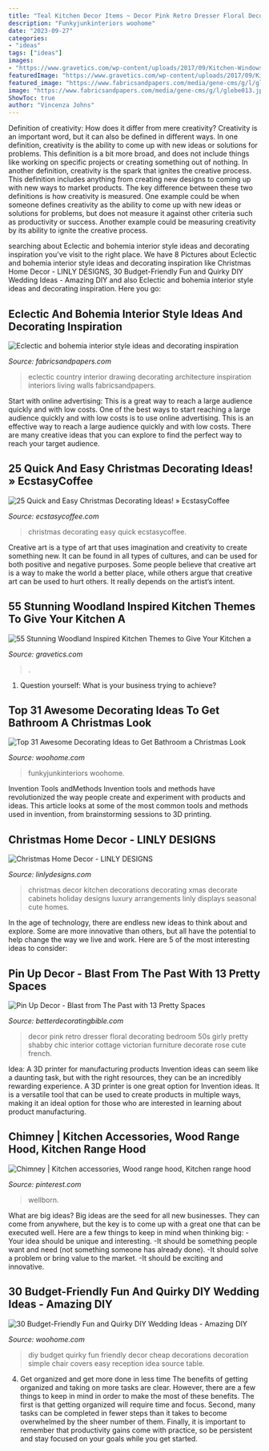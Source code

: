 ```yaml
---
title: "Teal Kitchen Decor Items ~ Decor Pink Retro Dresser Floral Decorating Bedroom 50s Girly Pretty Shabby Chic Interior Cottage Victorian Furniture Decorate Rose Cute French"
description: "Funkyjunkinteriors woohome"
date: "2023-09-27"
categories:
- "ideas"
tags: ["ideas"]
images:
- "https://www.gravetics.com/wp-content/uploads/2017/09/Kitchen-Windows-Flush-With-Counter.jpg"
featuredImage: "https://www.gravetics.com/wp-content/uploads/2017/09/Kitchen-Windows-Flush-With-Counter.jpg"
featured_image: "https://www.fabricsandpapers.com/media/gene-cms/g/l/glebe013.jpg"
image: "https://www.fabricsandpapers.com/media/gene-cms/g/l/glebe013.jpg"
ShowToc: true
author: "Vincenza Johns"
---
```



Definition of creativity: How does it differ from mere creativity?
Creativity is an important word, but it can also be defined in different ways. In one definition, creativity is the ability to come up with new ideas or solutions for problems. This definition is a bit more broad, and does not include things like working on specific projects or creating something out of nothing. In another definition, creativity is the spark that ignites the creative process. This definition includes anything from creating new designs to coming up with new ways to market products. The key difference between these two definitions is how creativity is measured. One example could be when someone defines creativity as the ability to come up with new ideas or solutions for problems, but does not measure it against other criteria such as productivity or success. Another example could be measuring creativity by its ability to ignite the creative process.

	

		
searching about Eclectic and bohemia interior style ideas and decorating inspiration you've visit to the right place. We have 8 Pictures about Eclectic and bohemia interior style ideas and decorating inspiration like Christmas Home Decor - LINLY DESIGNS, 30 Budget-Friendly Fun and Quirky DIY Wedding Ideas - Amazing DIY and also Eclectic and bohemia interior style ideas and decorating inspiration. Here you go:
		
    
## Eclectic And Bohemia Interior Style Ideas And Decorating Inspiration

<img loading=lazy src="https://www.fabricsandpapers.com/media/gene-cms/g/l/glebe013.jpg" onerror="this.onerror=null;this.src='https://tse1.mm.bing.net/th?id=OIP.-UocFtqcvVgCytHzoTtz5QHaLI&amp;pid=15.1';" alt="Eclectic and bohemia interior style ideas and decorating inspiration">

_Source: fabricsandpapers.com_

>eclectic country interior drawing decorating architecture inspiration interiors living walls fabricsandpapers. 

	

Start with online advertising: This is a great way to reach a large audience quickly and with low costs.
One of the best ways to start reaching a large audience quickly and with low costs is to use online advertising. This is an effective way to reach a large audience quickly and with low costs. There are many creative ideas that you can explore to find the perfect way to reach your target audience.

    
## 25 Quick And Easy Christmas Decorating Ideas! » EcstasyCoffee

<img loading=lazy src="https://i0.wp.com/www.ecstasycoffee.com/wp-content/uploads/2016/10/Christmas-Decorating-37.jpg" onerror="this.onerror=null;this.src='https://tse2.mm.bing.net/th?id=OIP.hItVLx4u6fXZKtQGQAk-YQHaLH&amp;pid=15.1';" alt="25 Quick and Easy Christmas Decorating Ideas! » EcstasyCoffee">

_Source: ecstasycoffee.com_

>christmas decorating easy quick ecstasycoffee. 

	

Creative art is a type of art that uses imagination and creativity to create something new. It can be found in all types of cultures, and can be used for both positive and negative purposes. Some people believe that creative art is a way to make the world a better place, while others argue that creative art can be used to hurt others. It really depends on the artist’s intent.

    
## 55 Stunning Woodland Inspired Kitchen Themes To Give Your Kitchen A

<img loading=lazy src="https://www.gravetics.com/wp-content/uploads/2017/09/Kitchen-Windows-Flush-With-Counter.jpg" onerror="this.onerror=null;this.src='https://tse4.mm.bing.net/th?id=OIP.GwwtHuDqE3RM_tGhrTFQjAAAAA&amp;pid=15.1';" alt="55 Stunning Woodland Inspired Kitchen Themes to Give Your Kitchen a">

_Source: gravetics.com_

>. 

	

1. Question yourself: What is your business trying to achieve? 

    
## Top 31 Awesome Decorating Ideas To Get Bathroom A Christmas Look

<img loading=lazy src="https://www.woohome.com/wp-content/uploads/2017/11/bring-christmas-spirit-into-bathroom-6.jpg" onerror="this.onerror=null;this.src='https://tse1.mm.bing.net/th?id=OIP.i3zRmtxyC-JXwjuzHXAq_wHaTC&amp;pid=15.1';" alt="Top 31 Awesome Decorating Ideas to Get Bathroom a Christmas Look">

_Source: woohome.com_

>funkyjunkinteriors woohome. 

	

Invention Tools andMethods
Invention tools and methods have revolutionized the way people create and experiment with products and ideas. This article looks at some of the most common tools and methods used in invention, from brainstorming sessions to 3D printing.

    
## Christmas Home Decor - LINLY DESIGNS

<img loading=lazy src="http://www.linlydesigns.com/wp-content/uploads/2016/09/Luxury-Christmas-Kitchen-Decor-Arrangements.jpg" onerror="this.onerror=null;this.src='https://tse3.mm.bing.net/th?id=OIP.fhotaKDmsWav_qmLeDZVrwHaLH&amp;pid=15.1';" alt="Christmas Home Decor - LINLY DESIGNS">

_Source: linlydesigns.com_

>christmas decor kitchen decorations decorating xmas decorate cabinets holiday designs luxury arrangements linly displays seasonal cute homes. 

	

In the age of technology, there are endless new ideas to think about and explore. Some are more innovative than others, but all have the potential to help change the way we live and work. Here are 5 of the most interesting ideas to consider: 

    
## Pin Up Decor - Blast From The Past With 13 Pretty Spaces

<img loading=lazy src="http://betterdecoratingbible.com/wp-content/uploads/2013/10/retro-pin-up-girly-room-floral-wallpaper-pink-dresser-50s-style-inteior-decor-design-better-decorating-bible-blog.jpg" onerror="this.onerror=null;this.src='https://tse1.mm.bing.net/th?id=OIP.i_TE6JdXTUKgvifs3IzyUwHaKj&amp;pid=15.1';" alt="Pin Up Decor - Blast from The Past with 13 Pretty Spaces">

_Source: betterdecoratingbible.com_

>decor pink retro dresser floral decorating bedroom 50s girly pretty shabby chic interior cottage victorian furniture decorate rose cute french. 

	

Idea: A 3D printer for manufacturing products
Invention ideas can seem like a daunting task, but with the right resources, they can be an incredibly rewarding experience. A 3D printer is one great option for Invention ideas. It is a versatile tool that can be used to create products in multiple ways, making it an ideal option for those who are interested in learning about product manufacturing.

    
## Chimney | Kitchen Accessories, Wood Range Hood, Kitchen Range Hood

<img loading=lazy src="https://i.pinimg.com/736x/6a/1f/39/6a1f390121253721ee97ef22d919cad9.jpg" onerror="this.onerror=null;this.src='https://tse4.mm.bing.net/th?id=OIP.AO8h_le0l2UXG-IEzIzKUgAAAA&amp;pid=15.1';" alt="Chimney | Kitchen accessories, Wood range hood, Kitchen range hood">

_Source: pinterest.com_

>wellborn. 

	

What are big ideas?
Big ideas are the seed for all new businesses. They can come from anywhere, but the key is to come up with a great one that can be executed well. Here are a few things to keep in mind when thinking big: 
-Your idea should be unique and interesting. 
-It should be something people want and need (not something someone has already done). 
-It should solve a problem or bring value to the market. 
-It should be exciting and innovative.

    
## 30 Budget-Friendly Fun And Quirky DIY Wedding Ideas - Amazing DIY

<img loading=lazy src="http://www.woohome.com/wp-content/uploads/2014/01/diy-wedding-ideas-10.jpg" onerror="this.onerror=null;this.src='https://tse1.mm.bing.net/th?id=OIP.3Beek2sbjcFI8XWQJtt-MAHaLH&amp;pid=15.1';" alt="30 Budget-Friendly Fun and Quirky DIY Wedding Ideas - Amazing DIY">

_Source: woohome.com_

>diy budget quirky fun friendly decor cheap decorations decoration simple chair covers easy reception idea source table. 

	

4) Get organized and get more done in less time
The benefits of getting organized and taking on more tasks are clear. However, there are a few things to keep in mind in order to make the most of these benefits. The first is that getting organized will require time and focus. Second, many tasks can be completed in fewer steps than it takes to become overwhelmed by the sheer number of them. Finally, it is important to remember that productivity gains come with practice, so be persistent and stay focused on your goals while you get started.

